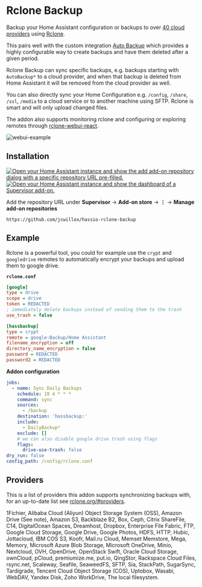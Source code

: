 # Rclone Backup
Backup your Home Assistant configuration or backups to over [40 cloud providers](https://rclone.org/#providers) using [Rclone](https://rclone.org/).

This pairs well with the custom integration [Auto Backup](https://github.com/jcwillox/hass-auto-backup) which provides a highly configurable way to create backups and have them deleted after a given period.

Rclone Backup can sync specific backups, e.g. backups starting with `AutoBackup*` to a cloud provider, and when that backup is deleted from Home Assistant it will be removed from the cloud provider as well.

You can also directly sync your Home Configuration e.g. `/config`, `/share`, `/ssl`, `/media` to a cloud service or to another machine using SFTP. Rclone is smart and will only upload changed files.

The addon also supports monitoring rclone and configuring or exploring remotes through [rclone-webui-react](https://github.com/rclone/rclone-webui-react).

![webui-example](https://github.com/jcwillox/hassio-rclone-backup/raw/main/example.png)

## Installation

[![Open your Home Assistant instance and show the add add-on repository dialog with a specific repository URL pre-filled.](https://my.home-assistant.io/badges/supervisor_add_addon_repository.svg)](https://my.home-assistant.io/redirect/supervisor_add_addon_repository/?repository_url=https%3A%2F%2Fgithub.com%2Fjcwillox%2Fhassio-rclone-backup)
[![Open your Home Assistant instance and show the dashboard of a Supervisor add-on.](https://my.home-assistant.io/badges/supervisor_addon.svg)](https://my.home-assistant.io/redirect/supervisor_addon/?repository_url=https%3A%2F%2Fgithub.com%2Fjcwillox%2Fhassio-rclone-backup&addon=19a172aa_rclone_backup)

Add the repository URL under **Supervisor** → **Add-on store** → **⋮** → **Manage add-on repositories**

```
https://github.com/jcwillox/hassio-rclone-backup
```

## Example

Rclone is a powerful tool, you could for example use the `crypt` and `googledrive` remotes to automatically encrypt your backups and upload them to google drive.

**`rclone.conf`**

```ini
[google]
type = drive
scope = drive
token = REDACTED
; immediately delete backups instead of sending them to the trash
use_trash = false

[hassbackup]
type = crypt
remote = google:Backup/Home Assistant
filename_encryption = off
directory_name_encryption = false
password = REDACTED
password2 = REDACTED
```

**Addon configuration**

```yaml
jobs:
  - name: Sync Daily Backups
    schedule: 10 4 * * *
    command: sync
    sources:
      - /backup
    destination: 'hassbackup:'
    include:
      - DailyBackup*
    exclude: []
    # we can also disable google drive trash using flags
    flags:
      drive-use-trash: false
dry_run: false
config_path: /config/rclone.conf
```

## Providers

This is a list of providers this addon supports synchronizing backups with, for an up-to-date list see [rclone.org/#providers](https://rclone.org/#providers).

1Fichier, Alibaba Cloud (Aliyun) Object Storage System (OSS), Amazon Drive (See note), Amazon S3, Backblaze B2, Box, Ceph, Citrix ShareFile, C14, DigitalOcean Spaces, Dreamhost, Dropbox, Enterprise File Fabric, FTP, Google Cloud Storage, Google Drive, Google Photos, HDFS, HTTP, Hubic, Jottacloud, IBM COS S3, Koofr, Mail.ru Cloud, Memset Memstore, Mega, Memory, Microsoft Azure Blob Storage, Microsoft OneDrive, Minio, Nextcloud, OVH, OpenDrive, OpenStack Swift, Oracle Cloud Storage, ownCloud, pCloud, premiumize.me, put.io, QingStor, Rackspace Cloud Files, rsync.net, Scaleway, Seafile, SeaweedFS, SFTP, Sia, StackPath, SugarSync, Tardigrade, Tencent Cloud Object Storage (COS), Uptobox, Wasabi, WebDAV, Yandex Disk, Zoho WorkDrive, The local filesystem.
